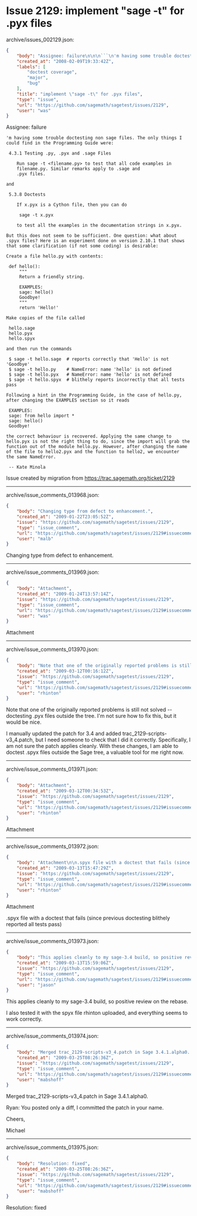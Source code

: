 # Issue 2129: implement "sage -t" for .pyx files

archive/issues_002129.json:
```json
{
    "body": "Assignee: failure\n\n\n```\n'm having some trouble doctesting non sage files. The only things I\ncould find in the Programming Guide were:\n\n 4.3.1 Testing .py, .pyx and .sage Files\n\n    Run sage -t <filename.py> to test that all code examples in\n    filename.py. Similar remarks apply to .sage and\n    .pyx files.\n\nand\n\n 5.3.8 Doctests\n\n    If x.pyx is a Cython file, then you can do\n\n     sage -t x.pyx\n\n    to test all the examples in the documentation strings in x.pyx.\n\nBut this does not seem to be sufficient. One question: what about\n.spyx files? Here is an experiment done on version 2.10.1 that shows\nthat some clarification (if not some coding) is desirable:\n\nCreate a file hello.py with contents:\n\n def hello():\n     \"\"\"\n     Return a friendly string.\n\n     EXAMPLES:\n     sage: hello()\n     Goodbye!\n     \"\"\"\n     return 'Hello!'\n\nMake copies of the file called\n\n hello.sage\n hello.pyx\n hello.spyx\n\nand then run the commands\n\n $ sage -t hello.sage  # reports correctly that 'Hello' is not\n'Goodbye'\n $ sage -t hello.py    # NameError: name 'hello' is not defined\n $ sage -t hello.pyx   # NameError: name 'hello' is not defined\n $ sage -t hello.spyx  # blithely reports incorrectly that all tests\npass\n\nFollowing a hint in the Programming Guide, in the case of hello.py,\nafter changing the EXAMPLES section so it reads\n\n EXAMPLES:\n sage: from hello import *\n sage: hello()\n Goodbye!\n\nthe correct behaviour is recovered. Applying the same change to\nhello.pyx is not the right thing to do, since the import will grab the\nfunction out of the module hello.py. However, after changing the name\nof the file to hello2.pyx and the function to hello2, we encounter\nthe same NameError.\n\n -- Kate Minola\n```\n\n\nIssue created by migration from https://trac.sagemath.org/ticket/2129\n\n",
    "created_at": "2008-02-09T19:33:42Z",
    "labels": [
        "doctest coverage",
        "major",
        "bug"
    ],
    "title": "implement \"sage -t\" for .pyx files",
    "type": "issue",
    "url": "https://github.com/sagemath/sagetest/issues/2129",
    "user": "was"
}
```
Assignee: failure


```
'm having some trouble doctesting non sage files. The only things I
could find in the Programming Guide were:

 4.3.1 Testing .py, .pyx and .sage Files

    Run sage -t <filename.py> to test that all code examples in
    filename.py. Similar remarks apply to .sage and
    .pyx files.

and

 5.3.8 Doctests

    If x.pyx is a Cython file, then you can do

     sage -t x.pyx

    to test all the examples in the documentation strings in x.pyx.

But this does not seem to be sufficient. One question: what about
.spyx files? Here is an experiment done on version 2.10.1 that shows
that some clarification (if not some coding) is desirable:

Create a file hello.py with contents:

 def hello():
     """
     Return a friendly string.

     EXAMPLES:
     sage: hello()
     Goodbye!
     """
     return 'Hello!'

Make copies of the file called

 hello.sage
 hello.pyx
 hello.spyx

and then run the commands

 $ sage -t hello.sage  # reports correctly that 'Hello' is not
'Goodbye'
 $ sage -t hello.py    # NameError: name 'hello' is not defined
 $ sage -t hello.pyx   # NameError: name 'hello' is not defined
 $ sage -t hello.spyx  # blithely reports incorrectly that all tests
pass

Following a hint in the Programming Guide, in the case of hello.py,
after changing the EXAMPLES section so it reads

 EXAMPLES:
 sage: from hello import *
 sage: hello()
 Goodbye!

the correct behaviour is recovered. Applying the same change to
hello.pyx is not the right thing to do, since the import will grab the
function out of the module hello.py. However, after changing the name
of the file to hello2.pyx and the function to hello2, we encounter
the same NameError.

 -- Kate Minola
```


Issue created by migration from https://trac.sagemath.org/ticket/2129





---

archive/issue_comments_013968.json:
```json
{
    "body": "Changing type from defect to enhancement.",
    "created_at": "2009-01-22T23:05:52Z",
    "issue": "https://github.com/sagemath/sagetest/issues/2129",
    "type": "issue_comment",
    "url": "https://github.com/sagemath/sagetest/issues/2129#issuecomment-13968",
    "user": "malb"
}
```

Changing type from defect to enhancement.



---

archive/issue_comments_013969.json:
```json
{
    "body": "Attachment",
    "created_at": "2009-01-24T13:57:14Z",
    "issue": "https://github.com/sagemath/sagetest/issues/2129",
    "type": "issue_comment",
    "url": "https://github.com/sagemath/sagetest/issues/2129#issuecomment-13969",
    "user": "was"
}
```

Attachment



---

archive/issue_comments_013970.json:
```json
{
    "body": "Note that one of the originally reported problems is still not solved -- doctesting .pyx files outside the tree.  I'm not sure how to fix this, but it would be nice.\n\nI manually updated the patch for 3.4 and added trac_2129-scripts-v3_4.patch, but I need someone to check that I did it correctly.  Specifically, I am not sure the patch applies cleanly.  With these changes, I am able to doctest .spyx files outside the Sage tree, a valuable tool for me right now.",
    "created_at": "2009-03-12T00:16:12Z",
    "issue": "https://github.com/sagemath/sagetest/issues/2129",
    "type": "issue_comment",
    "url": "https://github.com/sagemath/sagetest/issues/2129#issuecomment-13970",
    "user": "rhinton"
}
```

Note that one of the originally reported problems is still not solved -- doctesting .pyx files outside the tree.  I'm not sure how to fix this, but it would be nice.

I manually updated the patch for 3.4 and added trac_2129-scripts-v3_4.patch, but I need someone to check that I did it correctly.  Specifically, I am not sure the patch applies cleanly.  With these changes, I am able to doctest .spyx files outside the Sage tree, a valuable tool for me right now.



---

archive/issue_comments_013971.json:
```json
{
    "body": "Attachment",
    "created_at": "2009-03-12T00:34:53Z",
    "issue": "https://github.com/sagemath/sagetest/issues/2129",
    "type": "issue_comment",
    "url": "https://github.com/sagemath/sagetest/issues/2129#issuecomment-13971",
    "user": "rhinton"
}
```

Attachment



---

archive/issue_comments_013972.json:
```json
{
    "body": "Attachment\n\n.spyx file with a doctest that fails (since previous doctesting blithely reported all tests pass)",
    "created_at": "2009-03-13T15:47:29Z",
    "issue": "https://github.com/sagemath/sagetest/issues/2129",
    "type": "issue_comment",
    "url": "https://github.com/sagemath/sagetest/issues/2129#issuecomment-13972",
    "user": "rhinton"
}
```

Attachment

.spyx file with a doctest that fails (since previous doctesting blithely reported all tests pass)



---

archive/issue_comments_013973.json:
```json
{
    "body": "This applies cleanly to my sage-3.4 build, so positive review on the rebase.\n\nI also tested it with the spyx file rhinton uploaded, and everything seems to work correctly.",
    "created_at": "2009-03-13T15:59:06Z",
    "issue": "https://github.com/sagemath/sagetest/issues/2129",
    "type": "issue_comment",
    "url": "https://github.com/sagemath/sagetest/issues/2129#issuecomment-13973",
    "user": "jason"
}
```

This applies cleanly to my sage-3.4 build, so positive review on the rebase.

I also tested it with the spyx file rhinton uploaded, and everything seems to work correctly.



---

archive/issue_comments_013974.json:
```json
{
    "body": "Merged trac_2129-scripts-v3_4.patch in Sage 3.4.1.alpha0. \n\nRyan: You posted only a diff, I committed the patch in your name. \n\nCheers,\n\nMichael",
    "created_at": "2009-03-25T08:26:36Z",
    "issue": "https://github.com/sagemath/sagetest/issues/2129",
    "type": "issue_comment",
    "url": "https://github.com/sagemath/sagetest/issues/2129#issuecomment-13974",
    "user": "mabshoff"
}
```

Merged trac_2129-scripts-v3_4.patch in Sage 3.4.1.alpha0. 

Ryan: You posted only a diff, I committed the patch in your name. 

Cheers,

Michael



---

archive/issue_comments_013975.json:
```json
{
    "body": "Resolution: fixed",
    "created_at": "2009-03-25T08:26:36Z",
    "issue": "https://github.com/sagemath/sagetest/issues/2129",
    "type": "issue_comment",
    "url": "https://github.com/sagemath/sagetest/issues/2129#issuecomment-13975",
    "user": "mabshoff"
}
```

Resolution: fixed
